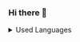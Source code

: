 ### Hi there 👋

<details>
<summary>Used Languages</summary>
  
[![Top Langs](https://github-readme-stats.vercel.app/api/top-langs/?username=sarahmarie23&title_color=007bff&text_color=e7e7e7&icon_color=007bff&bg_color=171c28)](https://github.com/shpoopdy/github-readme-stats)
  
</details>

<!--
**sarahmarie23/sarahmarie23** is a ✨ _special_ ✨ repository because its `README.md` (this file) appears on your GitHub profile.

Here are some ideas to get you started:

- 🔭 I’m currently working on ...
- 🌱 I’m currently learning ...
- 👯 I’m looking to collaborate on ...
- 🤔 I’m looking for help with ...
- 💬 Ask me about ...
- 📫 How to reach me: ...
- 😄 Pronouns: ...
- ⚡ Fun fact: ...
-->
